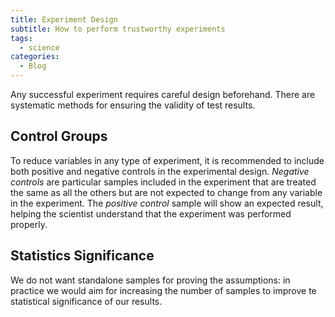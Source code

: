 ```yaml
---
title: Experiment Design
subtitle: How to perform trustworthy experiments
tags:
  - science
categories:
  - Blog
---
```


Any successful experiment requires careful design beforehand. There are systematic methods for ensuring the validity of test results.

## Control Groups

To reduce variables in any type of experiment, it is recommended to include both positive and negative controls in the experimental design. _Negative controls_ are particular samples included in the experiment that are treated the same as all the others but are not expected to change from any variable in the experiment. The _positive control_ sample will show an expected result, helping the scientist understand that the experiment was performed properly.

## Statistics Significance

We do not want standalone samples for proving the assumptions: in practice we would aim for increasing the number of samples to improve te statistical significance of our results.
